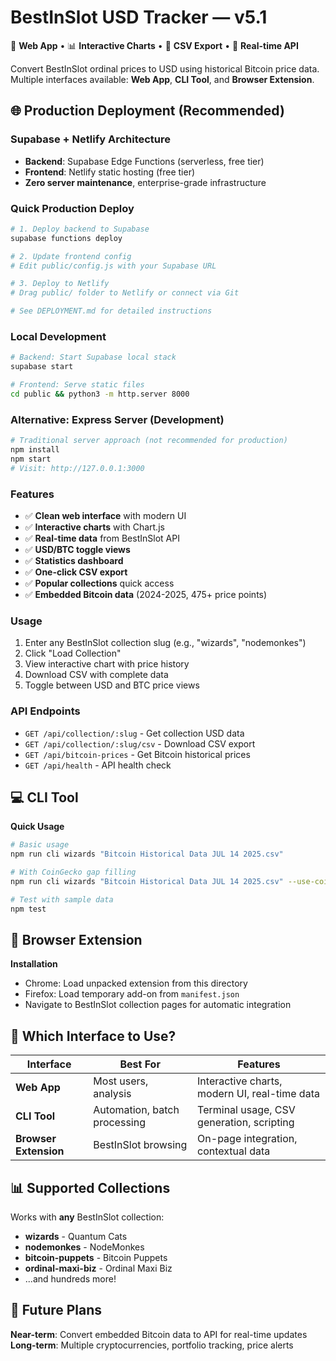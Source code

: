 
# BestInSlot USD Tracker — v5.1

🚀 **Web App** • 📊 **Interactive Charts** • 💾 **CSV Export** • 🔗 **Real-time API**

Convert BestInSlot ordinal prices to USD using historical Bitcoin price data. Multiple interfaces available: **Web App**, **CLI Tool**, and **Browser Extension**.

## 🌐 Production Deployment (Recommended)

### Supabase + Netlify Architecture
- **Backend**: Supabase Edge Functions (serverless, free tier)
- **Frontend**: Netlify static hosting (free tier)
- **Zero server maintenance**, enterprise-grade infrastructure

### Quick Production Deploy
```bash
# 1. Deploy backend to Supabase
supabase functions deploy

# 2. Update frontend config
# Edit public/config.js with your Supabase URL

# 3. Deploy to Netlify
# Drag public/ folder to Netlify or connect via Git

# See DEPLOYMENT.md for detailed instructions
```

### Local Development
```bash
# Backend: Start Supabase local stack
supabase start

# Frontend: Serve static files
cd public && python3 -m http.server 8000
```

### Alternative: Express Server (Development)
```bash
# Traditional server approach (not recommended for production)
npm install
npm start
# Visit: http://127.0.0.1:3000
```

### Features
- ✅ **Clean web interface** with modern UI
- ✅ **Interactive charts** with Chart.js
- ✅ **Real-time data** from BestInSlot API
- ✅ **USD/BTC toggle views**
- ✅ **Statistics dashboard**
- ✅ **One-click CSV export**
- ✅ **Popular collections** quick access
- ✅ **Embedded Bitcoin data** (2024-2025, 475+ price points)

### Usage
1. Enter any BestInSlot collection slug (e.g., "wizards", "nodemonkes")
2. Click "Load Collection"
3. View interactive chart with price history
4. Download CSV with complete data
5. Toggle between USD and BTC price views

### API Endpoints
- `GET /api/collection/:slug` - Get collection USD data
- `GET /api/collection/:slug/csv` - Download CSV export
- `GET /api/bitcoin-prices` - Get Bitcoin historical prices
- `GET /api/health` - API health check

## 💻 CLI Tool

**Quick Usage**
```bash
# Basic usage
npm run cli wizards "Bitcoin Historical Data JUL 14 2025.csv"

# With CoinGecko gap filling
npm run cli wizards "Bitcoin Historical Data JUL 14 2025.csv" --use-coingecko

# Test with sample data
npm test
```

## 🔗 Browser Extension

**Installation**
- Chrome: Load unpacked extension from this directory
- Firefox: Load temporary add-on from `manifest.json`
- Navigate to BestInSlot collection pages for automatic integration

## 🎯 Which Interface to Use?

| Interface | Best For | Features |
|-----------|----------|----------|
| **Web App** | Most users, analysis | Interactive charts, modern UI, real-time data |
| **CLI Tool** | Automation, batch processing | Terminal usage, CSV generation, scripting |
| **Browser Extension** | BestInSlot browsing | On-page integration, contextual data |

## 📊 Supported Collections

Works with **any** BestInSlot collection:
- **wizards** - Quantum Cats
- **nodemonkes** - NodeMonkes
- **bitcoin-puppets** - Bitcoin Puppets
- **ordinal-maxi-biz** - Ordinal Maxi Biz
- ...and hundreds more!

## 🔮 Future Plans

**Near-term**: Convert embedded Bitcoin data to API for real-time updates
**Long-term**: Multiple cryptocurrencies, portfolio tracking, price alerts
